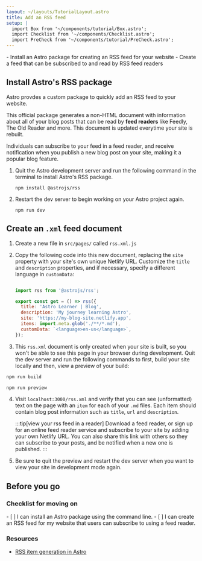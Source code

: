 ```yaml
---
layout: ~/layouts/TutorialLayout.astro
title: Add an RSS feed
setup: |
  import Box from '~/components/tutorial/Box.astro';
  import Checklist from '~/components/Checklist.astro';
  import PreCheck from '~/components/tutorial/PreCheck.astro';
---
```


<PreCheck>
  - Install an Astro package for creating an RSS feed for your website
  - Create a feed that can be subscribed to and read by RSS feed readers
</PreCheck>

## Install Astro's RSS package

Astro provdes a custom package to quickly add an RSS feed to your website. 

This official package generates a non-HTML document with information about all of your blog posts that can be read by **feed readers** like Feedly, The Old Reader and more. This document is updated everytime your site is rebuilt.

Individuals can subscribe to your feed in a feed reader, and receive notification when you publish a new blog post on your site, making it a popular blog feature.

1. Quit the Astro development server and run the following command in the terminal to install Astro's RSS package.

    ```shell
    npm install @astrojs/rss
    ```

3. Restart the dev server to begin working on your Astro project again.

    ```shell
    npm run dev
    ```

## Create an `.xml` feed document

1. Create a new file in `src/pages/` called `rss.xml.js`

2. Copy the following code into this new document, replacing the `site` property with your site's own unique Netlify URL. Customize the `title` and `description` properties, and if necessary, specify a different language in `customData`:

    ```js title="src/pages/rss.xml.js"

    import rss from '@astrojs/rss';

    export const get = () => rss({
      title: 'Astro Learner | Blog',
      description: 'My journey learning Astro',
      site: 'https://my-blog-site.netlify.app',
      items: import.meta.glob('./**/*.md'),
      customData: `<language>en-us</language>`,
    });
    ```

3. This `rss.xml` document is only created when your site is built, so you won't be able to see this page in your browser during development. Quit the dev server and run the following commands to first, build your site locally and then, view a preview of your build:

```sh
npm run build

npm run preview
```

4. Visit `localhost:3000/rss.xml` and verify that you can see (unformatted) text on the page with an `item` for each of your `.md` files. Each item should contain blog post information such as `title`, `url` and `description`.

    :::tip[view your rss feed in a reader]
    Download a feed reader, or sign up for an online feed reader service and subscribe to your site by adding your own Netlify URL. You can also share this link with others so they can subscribe to your posts, and be notified when a new one is published.
    :::

5. Be sure to quit the preview and restart the dev server when you want to view your site in development mode again.

## Before you go

<Box icon="check-list">

### Checklist for moving on

<Checklist>
- [ ] I can install an Astro package using the command line.
- [ ] I can create an RSS feed for my website that users can subscribe to using a feed reader.
</Checklist>
</Box>

### Resources

- [RSS item generation in Astro](/en/guides/rss/#1-importmetaglob-result)
